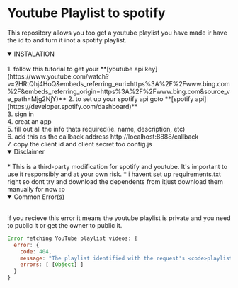 # Youtube Playlist to spotify

This repository allows you too get a youtube playlist you have made ir have the id to and turn it inot a spotify playlist.


<details open>
<Summary>INSTALATION</Summary>
<br>
1. follow this tutorial to get your **[youtube api key](https://www.youtube.com/watch?<br />v=2HRtQhj4HoQ&embeds_referring_euri=https%3A%2F%2Fwww.bing.com%2F&embeds_referring_origin=https%3A%2F%2Fwww.bing.com&source_ve_path=Mjg2NjY)** 
2. to set up your spotify api goto **[spotify api](https://developer.spotify.com/dashboard)**<br />
3. sign in<br />
4. creat an app<br />
5. fill out all the info thats required(ie. name, description, etc)<br />
6. add this as the callback address http://localhost:8888/callback<br />
7. copy the client id and client secret too config.js
</details>
<details open>
<Summary>Disclaimer</Summary>
<br>
* This is a third-party modification for spotify and youtube.  It's important to use it responsibly and at your own risk.
* i havent set up requirements.txt right so dont try and download the dependents from itjust download them manually for now :p

</details>
<details open>
  
<Summary>Common Error(s)</Summary>
<br>

if you recieve this error it means the youtube playlist is private and you need to public it or get the owner to public it.

```js
Error fetching YouTube playlist videos: {
  error: {
    code: 404,
    message: "The playlist identified with the request's <code>playlistId</code> parameter cannot be found.",
    errors: [ [Object] ]
  }
}
```

</details>


